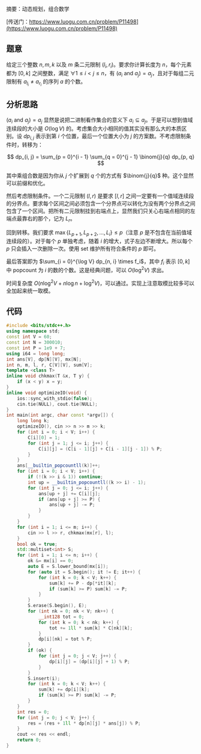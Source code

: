 摘要：动态规划，组合数学

[传送门：https://www.luogu.com.cn/problem/P11498](https://www.luogu.com.cn/problem/P11498)

## 题意

给定三个整数 $n, m, k$ 以及 $m$ 条二元限制 $(l_i, r_i)$。要求你计算长度为 $n$，每个元素都为 $[0, k]$ 之间整数，满足 $\forall 1 \le i < j \le n$，有 $(a_i \ \mathrm {and} \ a_j) = a_j$，且对于每组二元限制有 $a_{l_i} \neq a_{r_i}$ 的序列 $a$ 的个数。

## 分析思路

$(a_i \ \mathrm {and} \ a_j) = a_j$ 显然是说把二进制看作集合的意义下 $a_i \subseteq a_j$。于是可以想到值域连续段的大小是 $O(\log V)$ 的。考虑集合大小相同的值其实没有那么大的本质区别。设 $dp_{i, j}$ 表示到第 $i$ 个位置，最后一个位置大小为 $j$ 的方案数。不考虑限制条件时，转移为：

$$
dp_{i, j} = \sum_{p = 0}^{i - 1} \sum_{q = 0}^{j - 1} \binom{j}{q} dp_{p, q}
$$

其中乘组合数是因为你从 $j$ 个扩展到 $q$ 个的方式有 $\binom{j}{q}$ 种。这个显然可以前缀和优化。

然后考虑限制条件。一个二元限制 $(l, r)$ 是要求 $[l, r]$ 之间一定要有一个值域连续段的分界点。要求每个区间之间必须包含一个分界点可以转化为没有两个分界点之间包含了一个区间。把所有二元限制挂到右端点上，显然我们只关心右端点相同的左端点最靠右的那个，记为 $L_r$。

回到转移。我们要求 $\max\{L_{p + 1}, L_{p + 2}, \dots, L_i\} \le p$（注意 $p$ 是不包含在当前值域连续段的）。对于每个 $p$ 单独考虑，随着 $i$ 的增大，式子左边不断增大。所以每个 $p$ 只会插入一次删除一次。使用 set 维护所有符合条件的 $p$ 即可。

最后答案即为 $\sum_{i = 0}^{\log V} dp_{n, i} \times f_i$，其中 $f_i$ 表示 $[0, k]$ 中 popcount 为 $i$ 的数的个数。这是经典问题，可以 $O(\log^2 V)$ 求出。

时间复杂度 $O(n \log^2 V + n \log n + \log^2 V)$，可以通过。实现上注意取模比较多可以全加起来统一取模。

## 代码

```cpp
#include <bits/stdc++.h>
using namespace std;
const int V = 60;
const int N = 300010;
const int P = 1e9 + 7;
using i64 = long long;
int ans[V], dp[N][V], mx[N];
int n, m, l, r, C[V][V], sum[V];
template <class T>
inline void chkmax(T &x, T y) {
    if (x < y) x = y;
}
inline void optimizeIO(void) {
    ios::sync_with_stdio(false);
    cin.tie(NULL), cout.tie(NULL);
}
int main(int argc, char const *argv[]) {
    long long k;
    optimizeIO(), cin >> n >> m >> k;
    for (int i = 0; i < V; i++) {
        C[i][0] = 1;
        for (int j = 1; j <= i; j++) {
            C[i][j] = (C[i - 1][j] + C[i - 1][j - 1]) % P;
        }
    }
    ans[__builtin_popcountll(k)]++;
    for (int i = 0; i < V; i++) {
        if (!(k >> i & 1)) continue;
        int up = __builtin_popcountll((k >> i) - 1);
        for (int j = 0; j <= i; j++) {
            ans[up + j] += C[i][j];
            if (ans[up + j] >= P) {
                ans[up + j] -= P;
            }
        }
    }
    for (int i = 1; i <= m; i++) {
        cin >> l >> r, chkmax(mx[r], l);
    }
    bool ok = true;
    std::multiset<int> S;
    for (int i = 1; i <= n; i++) {
        ok &= mx[i] == 0;
        auto E = S.lower_bound(mx[i]);
        for (auto it = S.begin(); it != E; it++) {
            for (int k = 0; k < V; k++) {
                sum[k] += P - dp[*it][k];
                if (sum[k] >= P) sum[k] -= P;
            }
        }
        S.erase(S.begin(), E);
        for (int nk = 0; nk < V; nk++) {
            __int128 tot = 0;
            for (int k = 0; k < nk; k++) {
                tot += 1ll * sum[k] * C[nk][k];
            }
            dp[i][nk] = tot % P;
        }
        if (ok) {
            for (int j = 0; j < V; j++) {
                dp[i][j] = (dp[i][j] + 1) % P;
            }
        }
        S.insert(i);
        for (int k = 0; k < V; k++) {
            sum[k] += dp[i][k];
            if (sum[k] >= P) sum[k] -= P;
        }
    }
    int res = 0;
    for (int j = 0; j < V; j++) {
        res = (res + 1ll * dp[n][j] * ans[j]) % P;
    }
    cout << res << endl;
    return 0;
}
```
